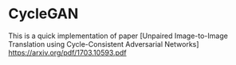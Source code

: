 # CycleGAN
This is a quick implementation of paper [Unpaired Image-to-Image Translation
using Cycle-Consistent Adversarial Networks] https://arxiv.org/pdf/1703.10593.pdf
